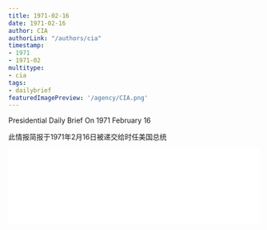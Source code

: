 ```yaml
---
title: 1971-02-16
date: 1971-02-16
author: CIA 
authorLink: "/authors/cia"
timestamp: 
- 1971
- 1971-02
multitype: 
- cia
tags: 
- dailybrief
featuredImagePreview: '/agency/CIA.png'
---
```



Presidential Daily Brief On 1971 February 16

此情报简报于1971年2月16日被递交给时任美国总统

<!--more-->





<div id="over" style="width:100%; overflow:hidden"> <iframe id="sFrame" name="sFrame" frameborder="no" border="0"  allowfullscreen marginwidth="0" scrolling="no" src = " /CIA/1971-02-16.html "  style = " position:absulute; width: 806px; top: 300;" > </iframe> </div>